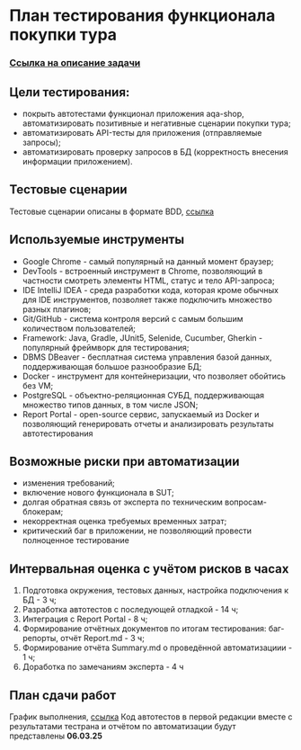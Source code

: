 # План тестирования функционала покупки тура

### [Ссылка на описание задачи]()

## Цели тестирования:
 - покрыть автотестами функционал приложения aqa-shop, автоматизировать позитивные и негативные сценарии покупки тура;
 - автоматизировать API-тесты для приложения (отправляемые запросы);
 - автоматизировать проверку запросов в БД (корректность внесения информации приложением).

## Тестовые сценарии

Тестовые сценарии описаны в формате BDD, [ссылка]()

## Используемые инструменты
 - Google Chrome - самый популярный на данный момент браузер;
 - DevTools - встроенный инструмент в Chrome, позволяющий в частности смотреть элементы HTML, статус и тело API-запроса;
 - IDE IntelliJ IDEA - среда разработки кода, которая кроме обычных для IDE инструментов, позволяет также подключить множество разных плагинов;
 - Git/GitHub - система контроля версий с самым большим количеством пользователей;
 - Framework: Java, Gradle, JUnit5, Selenide, Cucumber, Gherkin - популярный фреймворк для тестирования;
 - DBMS DBeaver - бесплатная система управления базой данных, поддерживающая большое разнообразие БД;
 - Docker - инструмент для контейнеризации, что позволяет обойтись без VM;
 - PostgreSQL - объектно-реляционная СУБД, поддерживающая множество типов данных, в том числе JSON;
 - Report Portal - open-source сервис, запускаемый из Docker и позволяющий генерировать отчеты и анализировать результаты автотестирования 

## Возможные риски при автоматизации
 - изменения требований;
 - включение нового функционала в SUT;
 - долгая обратная связь от эксперта по техническим вопросам-блокерам;
 - некорректная оценка требуемых временных затрат;
 - критический баг в приложении, не позволяющий провести полноценное тестирование

## Интервальная оценка с учётом рисков в часах
1. Подготовка окружения, тестовых данных, настройка подключения к БД - 3 ч; 
2. Разработка автотестов с последующей отладкой - 14 ч;
3. Интеграция c Report Portal - 8 ч;
4. Формирование отчётных документов по итогам тестирования: баг-репорты, отчёт Report.md - 3 ч;
5. Формирование отчёта Summary.md о проведённой автоматизациии - 1 ч;
6. Доработка по замечаниям эксперта - 4 ч

## План сдачи работ 
График выполнения, [ссылка](https://docs.google.com/spreadsheets/d/1ehDEVDlgLoIK3IiIOF5lsvjMAvjGFBroLf6PhLkv3kk/edit?usp=sharing)
Код автотестов в первой редакции вместе с результатами тестрана и отчётом по автоматизации будут представлены **06.03.25**